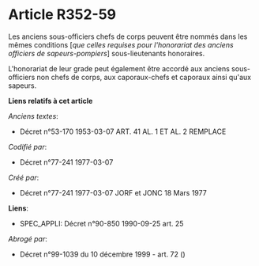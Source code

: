 # Article R352-59

Les anciens sous-officiers chefs de corps peuvent être nommés dans les mêmes conditions [*que celles requises pour
l'honorariat des anciens officiers de sapeurs-pompiers*] sous-lieutenants honoraires.

L'honorariat de leur grade peut également être accordé aux anciens sous-officiers non chefs de corps, aux caporaux-chefs et
caporaux ainsi qu'aux sapeurs.

**Liens relatifs à cet article**

_Anciens textes_:

  - Décret n°53-170 1953-03-07 ART. 41 AL. 1 ET AL. 2 REMPLACE

_Codifié par_:

  - Décret n°77-241 1977-03-07

_Créé par_:

  - Décret n°77-241 1977-03-07 JORF et JONC 18 Mars 1977

**Liens**:

  - SPEC_APPLI: Décret n°90-850 1990-09-25 art. 25

_Abrogé par_:

  - Décret n°99-1039 du 10 décembre 1999 - art. 72 ()
